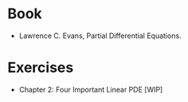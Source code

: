 # Book
- Lawrence C. Evans, Partial Differential Equations.

# Exercises
- Chapter 2: Four Important Linear PDE [WIP]
